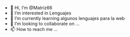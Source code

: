 - 👋 Hi, I’m @Matriz66
- 👀 I’m interested in Lenguajes
- 🌱 I’m currently learning algunos lenguajes para la web
- 💞️ I’m looking to collaborate on ...
- 📫 How to reach me ...

<!---
Matriz66/Matriz66 is a ✨ special ✨ repository because its `README.md` (this file) appears on your GitHub profile.
You can click the Preview link to take a look at your changes.
--->

